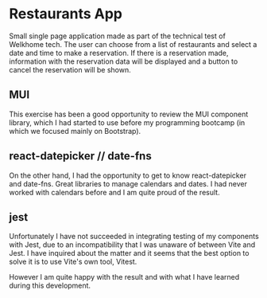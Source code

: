 # Restaurants App

Small single page application made as part of the technical test of Welkhome tech.
The user can choose from a list of restaurants and select a date and time to make a reservation. If there is a reservation made, information with the reservation data will be displayed and a button to cancel the reservation will be shown.

## MUI

This exercise has been a good opportunity to review the MUI component library, which I had started to use before my programming bootcamp (in which we focused mainly on Bootstrap).

## react-datepicker // date-fns

On the other hand, I had the opportunity to get to know react-datepicker and date-fns. Great libraries to manage calendars and dates.
I had never worked with calendars before and I am quite proud of the result.

## jest

Unfortunately I have not succeeded in integrating testing of my components with Jest, due to an incompatibility that I was unaware of between Vite and Jest. I have inquired about the matter and it seems that the best option to solve it is to use Vite's own tool, Vitest.

However I am quite happy with the result and with what I have learned during this development.
